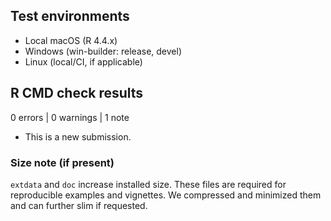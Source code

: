 ## Test environments
- Local macOS (R 4.4.x)
- Windows (win-builder: release, devel)
- Linux (local/CI, if applicable)

## R CMD check results
0 errors | 0 warnings | 1 note

* This is a new submission.

### Size note (if present)
`extdata` and `doc` increase installed size. These files are required for reproducible examples and vignettes. We compressed and minimized them and can further slim if requested.
